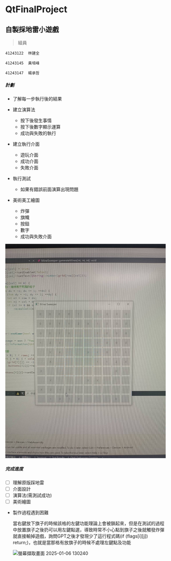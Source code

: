 # QtFinalProject
## 自製採地雷小遊戲

>組員

  `41243122  林建全`

  `41243145  黃培峰`

  `41243147  楊承哲`

##### 計劃

* 了解每一步執行後的結果
  
* 建立演算法
  * 按下後發生事情
  * 按下後數字顯示運算
  * 成功與失敗的執行
    
* 建立執行介面
  * 遊玩介面
  * 成功介面
  * 失敗介面

* 執行測試
  *  如果有錯誤前面演算出現問題    
 
* 美術美工繪圖
  * 炸彈
  * 旗幟
  * 按鈕
  * 數字
  * 成功與失敗介面

![image](https://github.com/Chickenedbee/QtFinalProject/blob/main/IMG_3222.jpeg)

##### 完成進度

- [ ] 理解原版踩地雷
- [ ] 介面設計
- [ ] 演算法(需測試成功)
- [ ] 美術繪圖

* 製作過程遇到困難
  
  當右鍵放下旗子的時候該格的左鍵功能理論上會被鎖起來，但是在測試的過程中放置旗子之後扔可以用左鍵點選，導致時常不小心點到旗子之後就觸發炸彈就直接輸掉遊戲，詢問GPT之後才發現少了這行程式碼(if (flags[i][j]) return;)，也就是當那格有放旗子的時候不處理左鍵點及功能
  
  ![螢幕擷取畫面 2025-01-06 130240](https://github.com/user-attachments/assets/12866b85-650c-46e7-8f8d-6e0ff3001f39)
